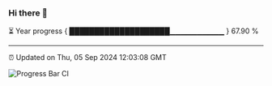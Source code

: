 ### Hi there 👋

⏳ Year progress { ████████████████████▁▁▁▁▁▁▁▁▁▁ } 67.90 %

---

⏰ Updated on Thu, 05 Sep 2024 12:03:08 GMT

![Progress Bar CI](https://github.com/EinsPommes/EinsPommes/blob/main/.github/workflows/main.yml)
